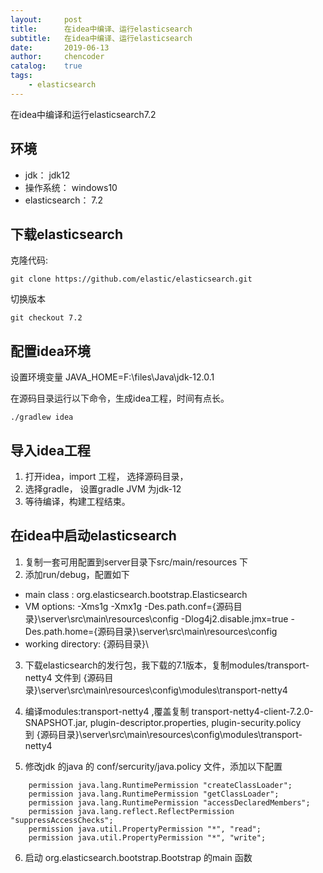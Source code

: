 ```yaml
---
layout:     post
title:      在idea中编译、运行elasticsearch 
subtitle:   在idea中编译、运行elasticsearch
date:       2019-06-13
author:     chencoder
catalog: 	true
tags:
    - elasticsearch
---
```

在idea中编译和运行elasticsearch7.2

## 环境
* jdk： jdk12
* 操作系统： windows10
* elasticsearch： 7.2

## 下载elasticsearch

克隆代码:

```
git clone https://github.com/elastic/elasticsearch.git
```
切换版本

```
git checkout 7.2
```

## 配置idea环境
设置环境变量
JAVA_HOME=F:\files\Java\jdk-12.0.1

在源码目录运行以下命令，生成idea工程，时间有点长。
```
./gradlew idea
```

## 导入idea工程
1. 打开idea，import 工程， 选择源码目录，
2. 选择gradle， 设置gradle JVM 为jdk-12
3. 等待编译，构建工程结束。

## 在idea中启动elasticsearch

1. 复制一套可用配置到server目录下src/main/resources 下
2. 添加run/debug，配置如下
* main class : org.elasticsearch.bootstrap.Elasticsearch
* VM options: -Xms1g -Xmx1g -Des.path.conf={源码目录}\server\src\main\resources\config -Dlog4j2.disable.jmx=true -Des.path.home={源码目录}\server\src\main\resources\config
* working directory: {源码目录}\
3. 下载elasticsearch的发行包，我下载的7.1版本，复制modules/transport-netty4 文件到
	{源码目录}\server\src\main\resources\config\modules\transport-netty4
4. 编译modules:transport-netty4 ,覆盖复制
	transport-netty4-client-7.2.0-SNAPSHOT.jar,
	plugin-descriptor.properties,
	plugin-security.policy	
到 {源码目录}\server\src\main\resources\config\modules\transport-netty4

5. 修改jdk 的java 的 conf/sercurity/java.policy 文件，添加以下配置
```
    permission java.lang.RuntimePermission "createClassLoader"; 
    permission java.lang.RuntimePermission "getClassLoader"; 
    permission java.lang.RuntimePermission "accessDeclaredMembers";
    permission java.lang.reflect.ReflectPermission "suppressAccessChecks";
    permission java.util.PropertyPermission "*", "read";
    permission java.util.PropertyPermission "*", "write";
```
6. 启动 org.elasticsearch.bootstrap.Bootstrap 的main 函数
